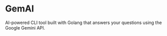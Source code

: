 # GemAI
AI-powered CLI tool built with Golang that answers your questions using the Google Gemini API.
